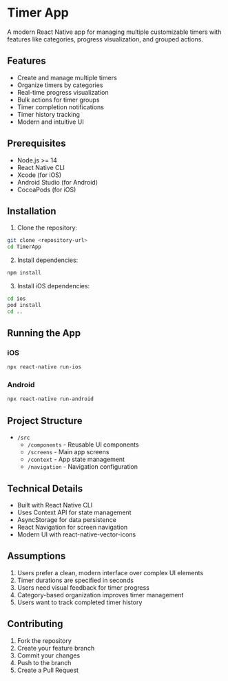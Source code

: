 # Timer App

A modern React Native app for managing multiple customizable timers with features like categories, progress visualization, and grouped actions.

## Features

- Create and manage multiple timers
- Organize timers by categories
- Real-time progress visualization
- Bulk actions for timer groups
- Timer completion notifications
- Timer history tracking
- Modern and intuitive UI

## Prerequisites

- Node.js >= 14
- React Native CLI
- Xcode (for iOS)
- Android Studio (for Android)
- CocoaPods (for iOS)

## Installation

1. Clone the repository:
```bash
git clone <repository-url>
cd TimerApp
```

2. Install dependencies:
```bash
npm install
```

3. Install iOS dependencies:
```bash
cd ios
pod install
cd ..
```

## Running the App

### iOS
```bash
npx react-native run-ios
```

### Android
```bash
npx react-native run-android
```

## Project Structure

- `/src`
  - `/components` - Reusable UI components
  - `/screens` - Main app screens
  - `/context` - App state management
  - `/navigation` - Navigation configuration

## Technical Details

- Built with React Native CLI
- Uses Context API for state management
- AsyncStorage for data persistence
- React Navigation for screen navigation
- Modern UI with react-native-vector-icons

## Assumptions

1. Users prefer a clean, modern interface over complex UI elements
2. Timer durations are specified in seconds
3. Users need visual feedback for timer progress
4. Category-based organization improves timer management
5. Users want to track completed timer history

## Contributing

1. Fork the repository
2. Create your feature branch
3. Commit your changes
4. Push to the branch
5. Create a Pull Request
